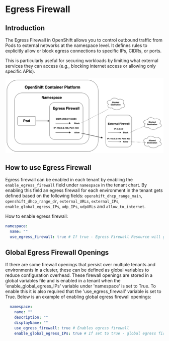 

# Egress Firewall

## Introduction

The Egress Firewall in OpenShift allows you to control outbound traffic from Pods to external networks at the namespace level. It defines rules to explicitly allow or block egress connections to specific IPs, CIDRs, or ports.

This is particularly useful for securing workloads by limiting what external services they can access (e.g., blocking internet access or allowing only specific APIs).

![Basics Tab Configuration](../../img/Observability/egress-firewall.png)

## How to use Egress Firewall

<!-- EgressFirewall in OpenShift is a custom resource that applies namespace-scoped rules to control outbound traffic. It allows filtering based on destination CIDRs, ports, and protocols. EgressFirewall enhances security by blocking unauthorized external access, supports compliance by preventing data leaks and bypassing of monitoring systems, and enables traceability by routing traffic through static IPs using EgressIP. It offers fine-grained, namespace-level control without affecting the entire cluster, and fits seamlessly into GitOps workflows by being declarative, version-controlled, and automatable with tools like Argo CD. -->

Egress firewall can be enabled in each tenant by enabling the `enable_egress_firewall` field under `namespace` in the tenant chart. By enabling this field an egress firewall for each environment in the tenant gets defined based on the following fields: `openshift_dhcp_range_main`, `openshift_dhcp_range_dr`, `external_URLs`, `external_IPs`, `enable_global_egress_IPs`, `udp_IPs`, `udpURLs` and `allow_to_internet`.

How to enable egress firewall:

```yml title="enable_firewall.yml"
namespace:
  name: ""
  use_egress_firewall: true # If true - Egress Firewall Resource will get created for each namespace in the tenant
```

## Global Egress Firewall Openings

If there are some firewall openings that persist over multiple tenants  and environments in a cluster, these can be defined as global variables to reduce configuration overhead. These firewall openings are stored in a global variables file and is enabled in a tenant when the 'enable_global_egress_IPs' variable under 'namespace' is set to True. To enable this it is also required that the 'use_egress_firewall' variable is set to True. Below is an example of enabling global egress firewall openings:

```yml title="tenant.yml"
  namespace:
    name: ""
    description: ""
    displayName: ""
    use_egress_firewall: true # Enables egress firewall
    enable_global_egress_IPs: true # If set to true - global egress firewall openings are included in the egress firewall of the environments in the tenant
```

